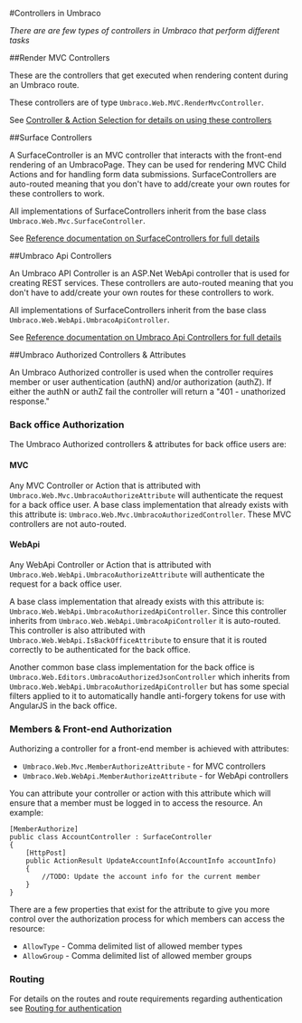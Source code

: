 #Controllers in Umbraco

_There are are few types of controllers in Umbraco that perform different tasks_

##Render MVC Controllers

These are the controllers that get executed when rendering content during an Umbraco route. 

These controllers are of type `Umbraco.Web.MVC.RenderMvcController`.

See [Controller & Action Selection for details on using these controllers](../Default-Routing/Controller-Selection/)

##Surface Controllers

A SurfaceController is an MVC controller that interacts with the front-end rendering of an UmbracoPage. They can be used for rendering MVC Child Actions and for handling form data submissions.
SurfaceControllers are auto-routed meaning that you don't have to add/create your own routes for these controllers to work. 

All implementations of SurfaceControllers inherit from the base class `Umbraco.Web.Mvc.SurfaceController`.

See [Reference documentation on SurfaceControllers for full details](../../../Reference/Routing/surface-controllers.md)

##Umbraco Api Controllers   

An Umbraco API Controller is an ASP.Net WebApi controller that is used for creating REST services. These controllers are auto-routed meaning that you don't have to add/create your own routes for these controllers to work.

All implementations of SurfaceControllers inherit from the base class `Umbraco.Web.WebApi.UmbracoApiController`.

See [Reference documentation on Umbraco Api Controllers for full details](../../../Reference/Routing/WebApi/index.md)

##Umbraco Authorized Controllers & Attributes

An Umbraco Authorized controller is used when the controller requires member or user authentication (authN) and/or authorization (authZ). If either the authN or authZ fail the controller will return a "401 - unathorized response."  

### Back office Authorization

The Umbraco Authorized controllers & attributes for back office users are:

#### MVC

Any MVC Controller or Action that is attributed with `Umbraco.Web.Mvc.UmbracoAuthorizeAttribute` will authenticate the request for a back office user. A base class implementation that already exists with this attribute is: `Umbraco.Web.Mvc.UmbracoAuthorizedController`. These MVC controllers are not auto-routed.

#### WebApi

Any WebApi Controller or Action that is attributed with `Umbraco.Web.WebApi.UmbracoAuthorizeAttribute` will authenticate the request for a back office user.

A base class implementation that already exists with this attribute is: `Umbraco.Web.WebApi.UmbracoAuthorizedApiController`. Since this controller inherits from `Umbraco.Web.WebApi.UmbracoApiController` it is auto-routed. This controller is also attributed with `Umbraco.Web.WebApi.IsBackOfficeAttribute` to ensure that it is routed correctly to be authenticated for the back office.   

Another common base class implementation for the back office is `Umbraco.Web.Editors.UmbracoAuthorizedJsonController` which inherits from `Umbraco.Web.WebApi.UmbracoAuthorizedApiController` but has some special filters applied to it to automatically handle anti-forgery tokens for use with AngularJS in the back office.

### Members & Front-end Authorization

Authorizing a controller for a front-end member is achieved with attributes:

* `Umbraco.Web.Mvc.MemberAuthorizeAttribute` - for MVC controllers
* `Umbraco.Web.WebApi.MemberAuthorizeAttribute` - for WebApi controllers

You can attribute your controller or action with this attribute which will ensure that a member must be logged in to access the resource. An example:

```
[MemberAuthorize]
public class AccountController : SurfaceController
{	
    [HttpPost]
    public ActionResult UpdateAccountInfo(AccountInfo accountInfo)
    {
        //TODO: Update the account info for the current member
    }
}
``` 


There are a few properties that exist for the attribute to give you more control over the authorization process for which members can access the resource:

* `AllowType` - Comma delimited list of allowed member types
* `AllowGroup` - Comma delimited list of allowed member groups

### Routing

For details on the routes and route requirements regarding authentication see [Routing for authentication](../../../Reference/Routing/Authorized/index.md)